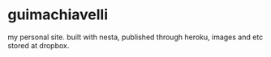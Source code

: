 guimachiavelli
==============

my personal site. built with nesta, published through heroku, images and etc stored at dropbox.
